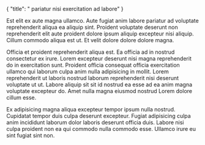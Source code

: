 {
  "title": " pariatur nisi exercitation ad labore"
}

Est elit ex aute magna ullamco. Aute fugiat anim labore pariatur ad voluptate reprehenderit aliqua ea aliquip sint. Proident voluptate deserunt non reprehenderit elit aute proident dolore ipsum aliquip excepteur nisi aliquip. Cillum commodo aliqua est ut. Et velit dolore dolore dolore magna.

Officia et proident reprehenderit aliqua est. Ea officia ad in nostrud consectetur ex irure. Lorem excepteur deserunt nisi magna reprehenderit do in exercitation sunt. Proident officia consequat officia exercitation ullamco qui laborum culpa anim nulla adipisicing in mollit. Lorem reprehenderit ut laboris nostrud laborum reprehenderit nisi deserunt voluptate ut ut. Labore aliquip sit sit id nostrud ea esse ad ea anim magna voluptate excepteur do. Amet nulla magna eiusmod nostrud Lorem dolore cillum esse.

Ex adipisicing magna aliqua excepteur tempor ipsum nulla nostrud. Cupidatat tempor duis culpa deserunt excepteur. Fugiat adipisicing culpa anim incididunt laborum dolor laboris deserunt officia duis. Labore nisi culpa proident non ea qui commodo nulla commodo esse. Ullamco irure eu sint fugiat sint non.